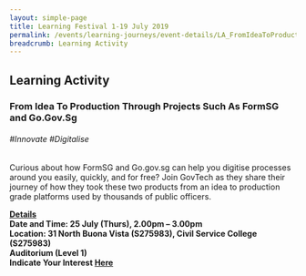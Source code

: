 ```yaml
---
layout: simple-page
title: Learning Festival 1-19 July 2019
permalink: /events/learning-journeys/event-details/LA_FromIdeaToProductionThroughProjects
breadcrumb: Learning Activity
---
```


## Learning Activity
### From Idea To Production Through Projects Such As FormSG and Go.Gov.Sg

###### _#Innovate #Digitalise_ 

Curious about how FormSG and Go.gov.sg can help you digitise processes around you easily, quickly, and for free? Join GovTech as they share their journey of how they took these two products from an idea to production grade platforms used by thousands of public officers. 

<b><u>Details</u><br>
**Date and Time: 25 July (Thurs), 2.00pm – 3.00pm** <br>
**Location: 31 North Buona Vista (S275983), Civil Service College (S275983) <br>Auditorium (Level 1)** <br>
**Indicate Your Interest [Here](https://www.eventbrite.sg/e/from-idea-to-production-through-projects-such-as-formsg-and-gogovsg-tickets-63618330138)** 
